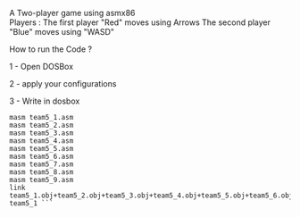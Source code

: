 A Two-player game using asmx86  
Players :
 The first player "Red" moves using Arrows 
 The second player "Blue" moves using "WASD"

  How to run the Code ?

1 - Open DOSBox

2 - apply your configurations

3 - Write in dosbox

 ``` assembly
 masm team5_1.asm
 masm team5_2.asm
 masm team5_3.asm
 masm team5_4.asm
 masm team5_5.asm
 masm team5_6.asm
 masm team5_7.asm
 masm team5_8.asm
 masm team5_9.asm
 link team5_1.obj+team5_2.obj+team5_3.obj+team5_4.obj+team5_5.obj+team5_6.obj+team5_7.obj+team5_8.obj+team5_9.obj
 team5_1 ```
